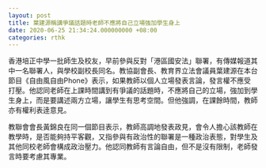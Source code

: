 ```yaml
---
layout: post
title: 葉建源稱講爭議話題時老師不應將自己立場強加學生身上
date: 2020-06-25 21:34:24.000000000 +08:00
categories: rthk
---
```


香港培正中學一批師生及校友，早前參與反對「港區國安法」聯署，有傳媒報道其中一名聯署人，與學校副校長同名。教協副會長、教育界立法會議員葉建源在本台節目《自由風自由Phone》表示，如果教師以個人立場發表言論，發言權不應受打壓。他認同老師在上課時間講到有爭議的話題時，不應將自己的立場，強加到學生身上，而是要講述兩方立場，讓學生有思考空間。但他強調，在課餘時間，教師亦有權利表逹意見。

教聯會會長黃錦良在同一個節目表示，教師高調地發表政見，會令人擔心該教師在教學時，是否能夠持平客觀，又指參與有政治性的聯署是一種政治表態，對學生及其他同校老師會構成政治壓力。他認同教師有言論自由，但不是沒有限制，老師發言時要考慮其專業。
